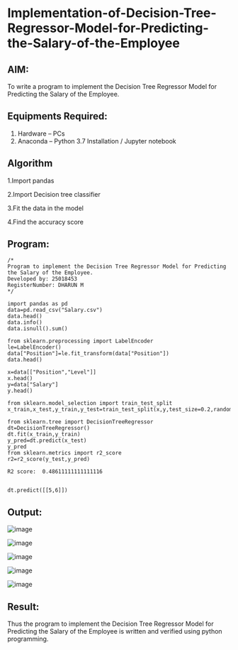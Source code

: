 # Implementation-of-Decision-Tree-Regressor-Model-for-Predicting-the-Salary-of-the-Employee

## AIM:
To write a program to implement the Decision Tree Regressor Model for Predicting the Salary of the Employee.

## Equipments Required:
1. Hardware – PCs
2. Anaconda – Python 3.7 Installation / Jupyter notebook

## Algorithm
1.Import pandas

2.Import Decision tree classifier

3.Fit the data in the model

4.Find the accuracy score


## Program:
```
/*
Program to implement the Decision Tree Regressor Model for Predicting the Salary of the Employee.
Developed by: 25018453
RegisterNumber: DHARUN M
*/
```

```
import pandas as pd
data=pd.read_csv("Salary.csv")
data.head()
data.info()
data.isnull().sum()
```
```
from sklearn.preprocessing import LabelEncoder
le=LabelEncoder()
data["Position"]=le.fit_transform(data["Position"])
data.head()
```
```
x=data[["Position","Level"]]
x.head()
y=data["Salary"]
y.head()

```
```
from sklearn.model_selection import train_test_split
x_train,x_test,y_train,y_test=train_test_split(x,y,test_size=0.2,random_state=2)
```
```
from sklearn.tree import DecisionTreeRegressor
dt=DecisionTreeRegressor()
dt.fit(x_train,y_train)
y_pred=dt.predict(x_test)
y_pred
from sklearn.metrics import r2_score
r2=r2_score(y_test,y_pred)
```
```
R2 score:  0.48611111111111116


```
```
dt.predict([[5,6]])
```


## Output:

![image](https://github.com/user-attachments/assets/a61bc2cc-84ea-456b-b431-6814e70f21e9)

![image](https://github.com/user-attachments/assets/b85ac197-8498-48ee-b61a-e1bfb45397ee)

![image](https://github.com/user-attachments/assets/eb0865da-4ded-400b-a133-5bd3868eb59c)

![image](https://github.com/user-attachments/assets/f2538dc7-b3d6-4927-9403-1ba953b50548)

![image](https://github.com/user-attachments/assets/6b53be8b-b5c2-4b09-a220-1ec50aea4747)





## Result:
Thus the program to implement the Decision Tree Regressor Model for Predicting the Salary of the Employee is written and verified using python programming.
